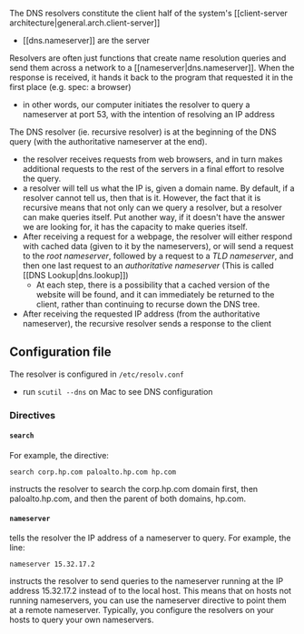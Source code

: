 
The DNS resolvers constitute the client half of the system's [[client-server architecture|general.arch.client-server]]
- [[dns.nameserver]] are the server

Resolvers are often just functions that create name resolution queries and send them across a network to a [[nameserver|dns.nameserver]]. When the response is received, it hands it back to the program that requested it in the first place (e.g. spec: a browser)
- in other words, our computer initiates the resolver to query a nameserver at port 53, with the intention of resolving an IP address  

The DNS resolver (ie. recursive resolver) is at the beginning of the DNS query (with the authoritative nameserver at the end).
- the resolver receives requests from web browsers, and in turn makes additional requests to the rest of the servers in a final effort to resolve the query. 
- a resolver will tell us what the IP is, given a domain name. By default, if a resolver cannot tell us, then that is it. However, the fact that it is recursive means that not only can we query a resolver, but a resolver can make queries itself. Put another way, if it doesn't have the answer we are looking for, it has the capacity to make queries itself. 
- After receiving a request for a webpage, the resolver will either respond with cached data (given to it by the nameservers), or will send a request to the *root nameserver*, followed by a request to a *TLD nameserver*, and then one last request to an *authoritative nameserver* (This is called [[DNS Lookup|dns.lookup]])
	- At each step, there is a possibility that a cached version of the website will be found, and it can immediately be returned to the client, rather than continuing to recurse down the DNS tree.
- After receiving the requested IP address (from the authoritative nameserver), the recursive resolver sends a response to the client

## Configuration file
The resolver is configured in `/etc/resolv.conf`
- run `scutil --dns` on Mac to see DNS configuration

### Directives
#### `search`
For example, the directive:
```
search corp.hp.com paloalto.hp.com hp.com
```
instructs the resolver to search the corp.hp.com domain first, then paloalto.hp.com, and then the parent of both domains, hp.com.

#### `nameserver`
tells the resolver the IP address of a nameserver to query. For example, the line:
```
nameserver 15.32.17.2
```
instructs the resolver to send queries to the nameserver running at the IP address 15.32.17.2 instead of to the local host. This means that on hosts not running nameservers, you can use the nameserver directive to point them at a remote nameserver. Typically, you configure the resolvers on your hosts to query your own nameservers.